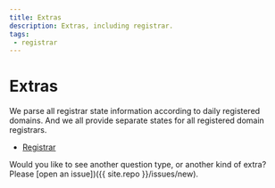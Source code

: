 ```yaml
---
title: Extras
description: Extras, including registrar.
tags:
 - registrar
---
```


# Extras

We parse all registrar state information according to daily registered domains. And we all provide separate states for all registered domain registrars.

 - [Registrar](registrar)


Would you like to see another question type, or another kind of extra? Please
[open an issue])({{ site.repo }}/issues/new).
